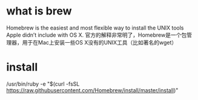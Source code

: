 # what is brew
Homebrew is the easiest and most flexible way to install the UNIX tools Apple didn’t include with OS X. 官方的解释非常明了，Homebrew是一个包管理器，用于在Mac上安装一些OS X没有的UNIX工具（比如著名的wget）

# install
/usr/bin/ruby -e "$(curl -fsSL https://raw.githubusercontent.com/Homebrew/install/master/install)"
